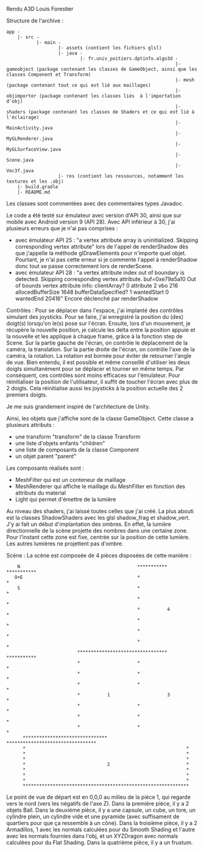 Rendu A3D Louis Forestier

Structure de l'archive :
```
app -
    |- src -
           |- main -
                   |- assets (contient les fichiers glsl)
                   |- java -
                           |- fr.univ_poitiers.dptinfo.algo3d -
                                                              |- gameobject (package contenant les classes de GameObject, ainsi que les classes Component et Transform)
                                                              |- mesh (package contenant tout ce qui est lié aux maillages)
                                                              |- objimporter (package contenant les classes liés  à l'importation d'obj)
                                                              |- shaders (package contenant les classes de Shaders et ce qui est lié à l'éclairage)
                                                              |- MainActivity.java
                                                              |- MyGLRenderer.java
                                                              |- MyGLSurfaceView.java
                                                              |- Scene.java
                                                              |- Vec3f.java
                   |- res (contient les ressources, notamment les textures et les .obj)
    |- build.gradle
    |- README.md
```
Les classes sont commentées avec des commentaires types Javadoc.

Le code a été testé sur émulateur avec version d'API 30, ainsi que sur mobile avec Android version 9 (API 28).
Avec API inférieur à 30, j'ai plusieurs erreurs que je n'ai pas comprises :
- avec émulateur API 25 : 
        "a vertex attribute array is uninitialized. Skipping corresponding vertex attribute" lors de l'appel de renderShadow dès que j'appelle la méthode glDrawElements pour n'importe quel objet. Pourtant, je n'ai pas cette erreur si je commente l'appel à renderShadow donc tout se passe correctement lors de renderScene.
- avec émulateur API 28 : 
        "a vertex attribute index out of boundary is detected. Skipping corresponding vertex attribute. buf=0xe79a5a10
        Out of bounds vertex attribute info: clientArray? 0 attribute 2 vbo 216 allocedBufferSize 1648 bufferDataSpecified? 1 wantedStart 0 wantedEnd 20416"
        Encore déclenché par renderShadow


Contrôles :
Pour se déplacer dans l'espace, j'ai implanté des contrôles simulant des joysticks.
Pour se faire, j'ai enregistré la position du (des) doigt(s) lorsqu'on le(s) pose sur l'écran.
Ensuite, lors d'un mouvement, je récupère la nouvelle position, je calcule les delta entre la position appuie et la nouvelle et les applique à chaque frame,
grâce à la fonction step de Scene.
Sur la partie gauche de l'écran, on contrôle le déplacement de la caméra, la translation.
Sur la partie droite de l'écran, on contrôle l'axe de la caméra, la rotation. La rotation est bornée pour éviter de retourner l'angle de vue.
Bien entendu, il est possible et même conseillé d'utiliser les deux doigts simultanément pour se déplacer et tourner en même temps.
Par conséquent, ces contrôles sont moins efficaces sur l'émulateur.
Pour réinitialiser la position de l'utilisateur, il suffit de toucher l'écran avec plus de 2 doigts.
Cela réinitialise aussi les joysticks à la position actuelle des 2 premiers doigts.

Je me suis grandement inspiré de l'architecture de Unity.

Ainsi, les objets que j'affiche sont de la classe GameObject.
Cette classe a plusieurs attributs :
- une transform "transform" de la classe Transform
- une liste d'objets enfants "children"
- une liste de composants de la classe Component
- un objet parent "parent"

Les composants réalisés sont :
- MeshFilter qui est un conteneur de maillage
- MeshRenderer qui affiche le maillage du MeshFilter en fonction des attributs du material
- Light qui permet d'émettre de la lumière

Au niveau des shaders, j'ai laissé toutes celles que j'ai créé.
La plus abouti est la classes ShadowShaders avec les glsl shadow_frag et shadow_vert.
J'y ai fait un début d'implantation des ombres. 
En effet, la lumière directionnelle de la scène projette des nombres dans une certaine zone.
Pour l'instant cette zone est fixe, centrée sur la position de cette lumière.
Les autres lumières ne projettent pas d'ombre.

Scène :
La scène est composée de 4 pièces disposées de cette manière :
```
    N                                           *********** ***********
   O+E                                          *                     *
    S                                           *                     *
                                                *                     *
                                                *          4          *
                                                *                     *
                                                *                     *
                                                *                     *
                          ********************************* ***********
                          *                     *                     *
                          *                     *                     *
                          *                     *                     *
                          *          1                     3          *
                          *                     *                     *
                          *                     *                     *
                          *                     *                     *
      ******************************* *********************************
      *                                                           *
      *                                                           *
      *                                                           *
      *                              2                            *
      *                                                           *
      *                                                           *
      *                                                           *
      *************************************************************
```
Le point de vue de départ est en 0,0,0 au milieu de la pièce 1, qui regarde vers le nord (vers les négatifs de l'axe Z).
Dans la première pièce, il y a 2 objets Ball.
Dans la deuxième pièce, il y a une capsule, un cube, un tore, un cylindre plein, un cylindre vide et une pyramide (avec suffisament de quartiers pour que ça ressemble à un cône).
Dans la troisième pièce, il y a 2 Armadillos, 1 avec les normals calculées pour du Smooth Shading et l'autre avec les normals fournies dans l'obj, et un XYZDragon avec normals calculées pour du Flat Shading.
Dans la quatrième pièce, il y a un frustum.
